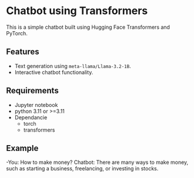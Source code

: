 # Chatbot using Transformers

This is a simple chatbot built using Hugging Face Transformers and PyTorch.

## Features
- Text generation using `meta-llama/Llama-3.2-1B`.
- Interactive chatbot functionality.

## Requirements
- Jupyter notebook
- python 3.11 or >=3.11
- Dependancie
  - torch
  - transformers



## Example
-You: How to make money?
Chatbot: There are many ways to make money, such as starting a business, freelancing, or investing in stocks.

